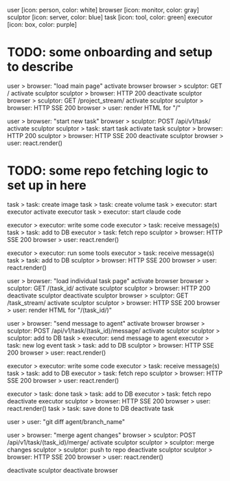 user [icon: person, color: white]
browser [icon: monitor, color: gray]
sculptor [icon: server, color: blue]
task [icon: tool, color: green]
executor [icon: box, color: purple]

# TODO: some onboarding and setup to describe

user > browser: "load main page"
    activate browser
    browser > sculptor: GET /
        activate sculptor
        sculptor > browser: HTTP 200
        deactivate sculptor
    browser > sculptor: GET /project_stream/
        activate sculptor
        sculptor > browser: HTTP SSE 200
    browser > user: render HTML for "/"

user > browser: "start new task"
    browser > sculptor: POST /api/v1/task/
        activate sculptor
        sculptor > task: start task
            activate task
        sculptor > browser: HTTP 200
        sculptor > browser: HTTP SSE 200
        deactivate sculptor
    browser > user: react.render()

# TODO: some repo fetching logic to set up in here
task > task: create image
task > task: create volume
task > executor: start executor
activate executor
task > executor: start claude code

executor > executor: write some code
executor > task: receive message(s)
task > task: add to DB
executor > task: fetch repo
sculptor > browser: HTTP SSE 200
browser > user: react.render()

executor > executor: run some tools
executor > task: receive message(s)
task > task: add to DB
sculptor > browser: HTTP SSE 200
browser > user: react.render()

user > browser: "load individual task page"
    activate browser
    browser > sculptor: GET /(task_id/
        activate sculptor
        sculptor > browser: HTTP 200
        deactivate sculptor
    deactivate sculptor
    browser > sculptor: GET /task_stream/
        activate sculptor
        sculptor > browser: HTTP SSE 200
    browser > user: render HTML for "/(task_id/)"

user > browser: "send message to agent"
    activate browser
    browser > sculptor: POST /api/v1/task/(task_id)/message/
        activate sculptor
        sculptor > sculptor: add to DB
        task > executor: send message to agent
        executor > task: new log event
        task > task: add to DB
    sculptor > browser: HTTP SSE 200
    browser > user: react.render()

executor > executor: write some code
executor > task: receive message(s)
task > task: add to DB
executor > task: fetch repo
sculptor > browser: HTTP SSE 200
browser > user: react.render()

executor > task: done
task > task: add to DB
executor > task: fetch repo
deactivate executor
sculptor > browser: HTTP SSE 200
browser > user: react.render()
task > task: save done to DB
deactivate task

user > user: "git diff agent/branch_name"

user > browser: "merge agent changes"
browser > sculptor: POST /api/v1/task/(task_id)/merge/
activate sculptor
sculptor > sculptor: merge changes
sculptor > sculptor: push to repo
deactivate sculptor
sculptor > browser: HTTP SSE 200
browser > user: react.render()

deactivate sculptor
deactivate browser
